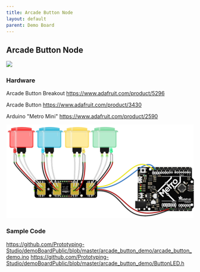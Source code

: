 ```yaml
---
title: Arcade Button Node
layout: default
parent: Demo Board
---
```

## Arcade Button Node
![](../attachments/pxl_20240822_160133655.png)
### Hardware
Arcade Button Breakout <https://www.adafruit.com/product/5296>

Arcade Button <https://www.adafruit.com/product/3430>

Arduino "Metro Mini" <https://www.adafruit.com/product/2590>

![](../attachments/pasted-image-20240725092643.png)
### Sample Code
<https://github.com/Prototyping-Studio/demoBoardPublic/blob/master/arcade_button_demo/arcade_button_demo.ino>
<https://github.com/Prototyping-Studio/demoBoardPublic/blob/master/arcade_button_demo/ButtonLED.h>


